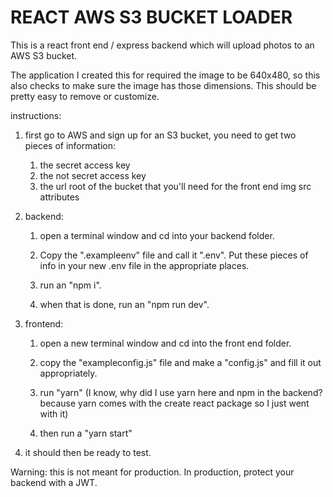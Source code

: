 # REACT AWS S3 BUCKET LOADER

This is a react front end / express backend which will upload photos to an AWS S3 bucket. 

The application I created this for required the image to be 640x480, so this also checks to make sure the image has those dimensions.  This should be pretty easy to remove or customize.

instructions: 
1. first go to AWS and sign up for an S3 bucket, you need to get two pieces of information:
    1. the secret access key
    1. the not secret access key
    1. the url root of the bucket that you'll need for the front end img src attributes

1. backend: 
    1. open a terminal window and cd into your backend folder.

    1. Copy the ".exampleenv" file and call it ".env". Put these pieces of info in your new .env file in the appropriate places.  

    1. run an "npm i". 

    1. when that is done, run an "npm run dev".

1. frontend:
    1. open a new terminal window and cd into the front end folder. 

    1. copy the "exampleconfig.js" file and make a "config.js" and fill it out appropriately. 

    1. run "yarn" (I know, why did I use yarn here and npm in the backend? because yarn comes with the create react package so I just went with it)

    1. then run a "yarn start"

1. it should then be ready to test.

Warning:  this is not meant for production.  In production, protect your backend with a JWT.

